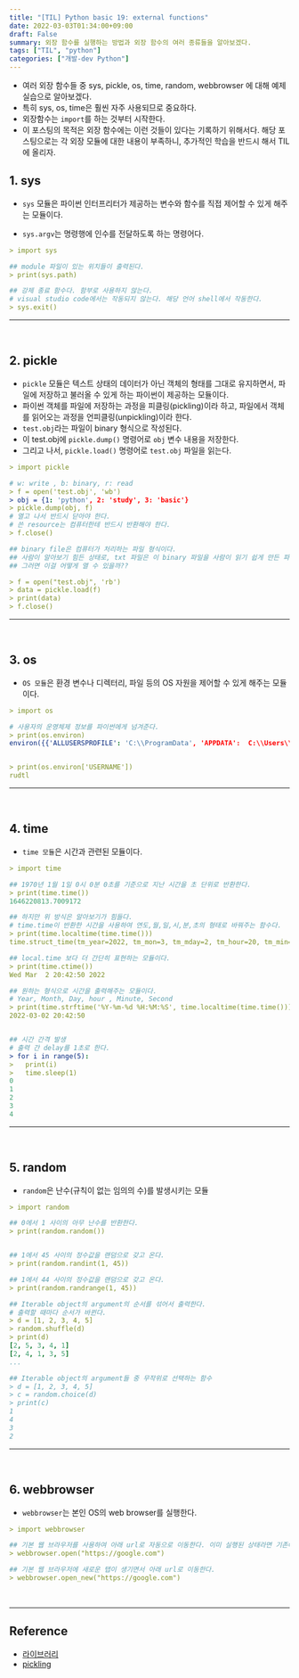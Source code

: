 ```yaml
---
title: "[TIL] Python basic 19: external functions"
date: 2022-03-03T01:34:00+09:00
draft: False
summary: 외장 함수를 실행하는 방법과 외장 함수의 여러 종류들을 알아보겠다.
tags: ["TIL", "python"]
categories: ["개발-dev Python"]
---
```


- 여러 외장 함수들 중 sys, pickle, os, time, random, webbrowser 에 대해 예제 실습으로 알아보겠다.
- 특히 sys, os, time은 훨씬 자주 사용되므로 중요하다.
- 외장함수는 `import`를 하는 것부터 시작한다.
- 이 포스팅의 목적은 외장 함수에는 이런 것들이 있다는 기록하기 위해서다. 해당 포스팅으로는 각 외장 모듈에 대한 내용이 부족하니, 추가적인 학습을 반드시 해서 TIL에 올리자.

## 1. sys

- `sys` 모듈은 파이썬 인터프리터가 제공하는 변수와 함수를 직접 제어할 수 있게 해주는 모듈이다.

- `sys.argv`는 명령행에 인수를 전달하도록 하는 명령어다.

```yml
> import sys

## module 파일이 있는 위치들이 출력된다.
> print(sys.path)

## 강제 종료 함수다. 함부로 사용하지 않는다.
# visual studio code에서는 작동되지 않는다. 해당 언어 shell에서 작동한다.
> sys.exit()
```

---

<br>

## 2. pickle

- `pickle` 모듈은 텍스트 상태의 데이터가 아닌 객체의 형태를 그대로 유지하면서, 파일에 저장하고 불러올 수 있게 하는 파이썬이 제공하는 모듈이다.
- 파이썬 객체를 파일에 저장하는 과정을 피클링(pickling)이라 하고, 파일에서 객체를 읽어오는 과정을 언피클링(unpickling)이라 한다.
- `test.obj`라는 파일이 binary 형식으로 작성된다.
- 이 test.obj에 `pickle.dump()` 명령어로 `obj` 변수 내용을 저장한다.
- 그리고 나서, `pickle.load()` 명령어로 `test.obj` 파일을 읽는다.

```yml
> import pickle

# w: write , b: binary, r: read
> f = open('test.obj', 'wb')
> obj = {1: 'python', 2: 'study', 3: 'basic'}
> pickle.dump(obj, f)
# 열고 나서 반드시 닫아야 한다.
# 쓴 resource는 컴퓨터한테 반드시 반환해야 한다.
> f.close()

## binary file은 컴퓨터가 처리하는 파일 형식이다.
## 사람이 알아보기 힘든 상태로, txt 파일은 이 binary 파일을 사람이 읽기 쉽게 만든 파일 형식이다.
## 그러면 이걸 어떻게 열 수 있을까??

> f = open("test.obj", 'rb')
> data = pickle.load(f)
> print(data)
> f.close()

```

---

<br>

## 3. os

- `OS 모듈`은 환경 변수나 디렉터리, 파일 등의 OS 자원을 제어할 수 있게 해주는 모듈이다.

```yml
> import os

# 사용자의 운영체제 정보를 파이썬에게 넘겨준다.
> print(os.environ)
environ({{'ALLUSERSPROFILE': 'C:\\ProgramData', 'APPDATA':  C:\\Users\\rudtl\\AppData\\Roaming', ....})


> print(os.environ['USERNAME'])
rudtl

```

---

<br>

## 4. time

- `time 모듈`은 시간과 관련된 모듈이다.

```yml
> import time

## 1970년 1월 1일 0시 0분 0초를 기준으로 지난 시간을 초 단위로 반환한다.
> print(time.time())
1646220813.7009172

## 하지만 위 방식은 알아보기가 힘들다.
# time.time이 반환한 시간을 사용하여 연도,월,일,시,분,초의 형태로 바꿔주는 함수다.
> print(time.localtime(time.time()))
time.struct_time(tm_year=2022, tm_mon=3, tm_mday=2, tm_hour=20, tm_min=41, tm_sec=0, tm_wday=2, tm_yday=61, tm_isdst=0)

## local.time 보다 더 간단히 표현하는 모듈이다.
> print(time.ctime())
Wed Mar  2 20:42:50 2022

## 원하는 형식으로 시간을 출력해주는 모듈이다.
# Year, Month, Day, hour , Minute, Second
> print(time.strftime('%Y-%m-%d %H:%M:%S', time.localtime(time.time())))
2022-03-02 20:42:50


## 시간 간격 발생
# 출력 간 delay를 1초로 한다.
> for i in range(5):
>   print(i)
>   time.sleep(1)
0
1
2
3
4
```

---

<br>

## 5. random

- `random`은 난수(규칙이 없는 임의의 수)를 발생시키는 모듈

```yml
> import random

## 0에서 1 사이의 아무 난수를 반환한다.
> print(random.random())


## 1에서 45 사이의 정수값을 랜덤으로 갖고 온다.
> print(random.randint(1, 45))

## 1에서 44 사이의 정수값을 랜덤으로 갖고 온다.
> print(random.randrange(1, 45))

## Iterable object의 argument의 순서를 섞어서 출력한다.
# 출력할 때마다 순서가 바뀐다.
> d = [1, 2, 3, 4, 5]
> random.shuffle(d)
> print(d)
[2, 5, 3, 4, 1]
[2, 4, 1, 3, 5]
...

## Iterable object의 argument들 중 무작위로 선택하는 함수
> d = [1, 2, 3, 4, 5]
> c = random.choice(d)
> print(c)
1
4
3
2

```

---

<br>

## 6. webbrowser

- `webbrowser`는 본인 OS의 web browser를 실행한다.

```yml
> import webbrowser

## 기본 웹 브라우저를 사용하여 아래 url로 자동으로 이동한다. 이미 실행된 상태라면 기존에 있던 tab이 이동된다.
> webbrowser.open("https://google.com")

## 기본 웹 브라우저에 새로운 탭이 생기면서 아래 url로 이동한다.
> webbrowser.open_new("https://google.com")


```

<br>

---

## Reference

- [라이브러리](https://wikidocs.net/33)
- [pickling](https://www.youtube.com/watch?v=Z24atwS8TZ0)
